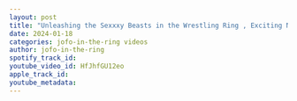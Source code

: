 ```yaml
---
layout: post
title: "Unleashing the Sexxxy Beasts in the Wrestling Ring , Exciting New Surprises Await!"
date: 2024-01-18
categories: jofo-in-the-ring videos
author: jofo-in-the-ring
spotify_track_id: 
youtube_video_id: HfJhfGU12eo
apple_track_id: 
youtube_metadata: 
---
```

